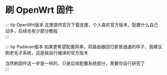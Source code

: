# 刷 OpenWrt 固件

::: tip OpenWrt版本
这里提供官方下载连接，个人喜欢官方版本，配置什么自己动手，后续也有少部分教程<br>
:::

::: tip Padavan版本
如果更希望配置简单，将路由器回归普普通通的样子，我建议刷老毛子系统，这是我自行编译的官方版本<br>

当然刷固件这一步是一样的，只是后续配置系统部分，需要你自行研究了<br>
:::